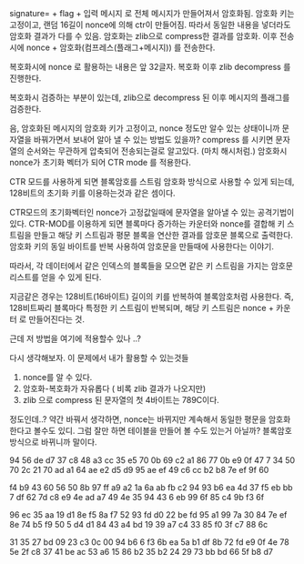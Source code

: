 signature= + flag + 입력 메시지 로 전체 메시지가 만들어져서 암호화됨. 
암호화 키는 고정이고, 랜덤 16길이 nonce에 의해 ctr이 만들어짐. 
따라서 동일한 내용을 넣더라도 암호화 결과가 다를 수 있음. 
암호화는 zlib으로 compress한 결과를 암호화. 
이후 전송시에 nonce + 암호화(컴프레스(플래그+메시지)) 를 전송한다. 

복호화시에 nonce 로 활용하는 내용은 앞 32글자. 
복호화 이후 zlib decompress 를 진행한다. 

복호화시 검증하는 부분이 있는데, 
zlib으로 decompress 된 이후 메시지의 플래그를 검증한다.

음, 암호화된 메시지의 암호화 키가 고정이고, nonce 정도만 알수 있는 상태이니까 
문자열을 바꿔가면서 보내어 알아 낼 수 있는 방법도 있을까?
compress 를 시키면 문자열의 순서와는 무관하게 압축되어 전송되는걸로 알고있다. 
(마치 해시처럼.)  암호화시 nonce가 초기화 벡터가 되어 CTR mode 를 적용한다.

CTR 모드를 사용하게 되면 블록암호를 스트림 암호화 방식으로 사용할 수 있게 되는데, 
128비트의 초기화 키를 이용하는것과 같은 셈이다. 

CTR모드의 초기화벡터인 nonce가 고정값일때에 문자열을 알아낼 수 있는 공격기법이 있다.
CTR-MOD를 이용하게 되면 블록마다 증가하는 카운터와 nonce를 결합해 키 스트림을 만들고
해당 키 스트림과 평문 블록을 연산한 결과를 암호문 블록으로 출력한다.
암호화 키의 동일 바이트를 반복 사용하여 암호문을 만들때에 사용한다는 이야기.

따라서, 각 데이터에서 같은 인덱스의 블록들을 모으면
같은 키 스트림을 가지는 암호문 리스트를 얻을 수 있게 된다.

지금같은 경우는 128비트(16바이트) 길이의 키를 반복하여 블록암호처럼 사용한다. 
즉, 128비트짜리 블록마다 특정한 키 스트림이 반복되며, 해당 키 스트림은
nonce + 카운터 로 만들어진다는 것. 

근데 저 방법을 여기에 적용할수 있나 ..?

다시 생각해보자. 이 문제에서 내가 활용할 수 있는것들

1. nonce를 알 수 있다. 
2. 암호화-복호화가 자유롭다 ( 비록 zlib 결과가 나오지만) 
3. zlib 으로 compress 된 문자열의 첫 4바이트는 789C이다. 

정도인데..?
약간 바꿔서 생각하면, nonce는 바뀌지만 계속해서 동일한 평문을 암호화 한다고 볼수도 있디.
그럼 잘만 하면 테이블을 만들어 볼 수도 있는거 아닐까? 블록암호 방식으로 바뀌니까 말이다. 

94	56	de	d7	37	c8	48	a3	cc	35	e5	70	0b	69	c2	a1
86	77	0b	e9	0f	47	7	34	50	70	2c	21	70	ad	a1	64
ae	e2	d5	d9	95	ae	ef	49	c6	cc	b2	b8	7e	ef	9f	60
															
f4	b9	43	60	56	50	8b	97	ff	a9	a2	1a	6a	ab	fb	c2
94	93	b6	ea	4d	37	f5	eb	bb	7	df	62	7d	c8	e9	4e
ad	a7	49	4e	35	94	43	6	eb	99	6f	85	c4	9b	f3	6f
															
96	ec	35	aa	19	d1	8e	f5	8a	f7	52	93	fd	d0	22	be
fd	95	a1	99	7a	30	84	7e	ef	8e	74	b5	f9	50	5	d4
d1	84	43	a4	bd	19	39	a7	c4	33	85	f0	3f	c7	88	6c
															
31	35	27	bd	09	23	c3	0c	00	94	b6	6	f3	6b	ea	5a
b1	df	8b	72	fd	e9	0f	4e	78	5e	2f	c8	37	41	be	ac
53	a6	15	86	b2	35	b2	24	29	73	bb	bd	66	5f	b8	d7



